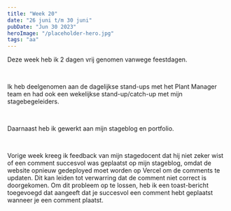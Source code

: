 ```yaml
---
title: "Week 20"
date: "26 juni t/m 30 juni"
pubDate: "Jun 30 2023"
heroImage: "/placeholder-hero.jpg"
tags: "aa"
---
```


Deze week heb ik 2 dagen vrij genomen vanwege feestdagen.

&nbsp;

Ik heb deelgenomen aan de dagelijkse stand-ups met het Plant Manager team en had ook een wekelijkse stand-up/catch-up met mijn stagebegeleiders.

&nbsp;

Daarnaast heb ik gewerkt aan mijn stageblog en portfolio.

&nbsp;

Vorige week kreeg ik feedback van mijn stagedocent dat hij niet zeker wist of een comment succesvol was geplaatst op mijn stageblog, omdat de website opnieuw gedeployed moet worden op Vercel om de comments te updaten. Dit kan leiden tot verwarring dat de comment niet correct is doorgekomen. Om dit probleem op te lossen, heb ik een toast-bericht toegevoegd dat aangeeft dat je succesvol een comment hebt geplaatst wanneer je een comment plaatst.
